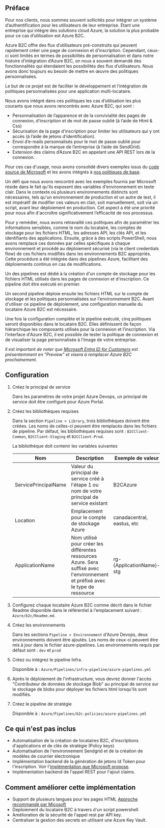 ## Préface
Pour nos clients, nous sommes souvent sollicités pour intégrer un système d’authentification pour les utilisateurs de leur entreprise. Étant une entreprise qui intègre des solutions cloud Azure, la solution la plus probable pour ce cas d’utilisation est Azure B2C.

Azure B2C offre des flux d’utilisateurs pré-construits qui peuvent rapidement créer une page de connexion et d’inscription. Cependant, ceux-ci sont limités en termes de possibilités de personnalisation et dans notre histoire d’intégration d’Azure B2C, on nous a souvent demandé des fonctionnalités qui étendaient les possibilités des flux d’utilisateurs. Nous avons donc toujours eu besoin de mettre en œuvre des politiques personnalisées.

Le but de ce projet est de faciliter le développement et l’intégration de politiques personnalisées pour une application multi-locataire.

Nous avons intégré dans ces politiques les cas d’utilisation les plus courants que nous avons rencontrés avec Azure B2C, qui sont :

- Personnalisation de l’apparence et de la convivialité des pages de connexion, d’inscription et de mot de passe oublié (à l’aide de Html & Css)
- Sécurisation de la page d’inscription pour limiter les utilisateurs qui y ont accès (à l’aide de jetons d’identification).
- Envoi d’e-mails personnalisés pour le mot de passe oublié pour correspondre à la marque de l’entreprise (à l’aide de SendGrid).
- Extension des claims d’Azure B2C en appelant une API REST lors de la connexion.

Pour ces cas d'usage, nous avons consolidé divers exemples issus du [code source de Microsoft](https://github.com/azure-ad-b2c/samples) et les avons intégrés à [nos politiques de base](https://github.com/NexusInnovation/nexlab.b2c/tree/master/Azure/b2c).

Un défi que nous avons rencontré avec les exemples fournis par Microsoft réside dans le fait qu'ils exposent des variables d'environnement en texte clair. Dans le contexte où plusieurs environnements distincts sont nécessaires, tels qu'un environnement de production et un autre de test, il est impératif de modifier ces valeurs en clair, soit manuellement, soit via un script, avant leur déploiement en production. Cet aspect a été une priorité pour nous afin d'accroître significativement l’efficacité de nos processus.

Pour y remédier, nous avons retravaillé ces politiques afin de paramétrer les informations sensibles, comme le nom du locataire, les comptes de stockage pour les fichiers HTML, les adresses API, les clés API, et les identifiants des applications. Ensuite, grâce à des scripts PowerShell, nous avons remplacé ces données par celles spécifiques à chaque environnement et procédé au déploiement sécurisé (via le client credentials flow) de ces fichiers modifiés dans les environnements B2C appropriés. Cette procédure a été intégrée dans des pipelines Azure, facilitant des déploiements continus en cas de modifications.

Un des pipelines est dédié à la création d'un compte de stockage pour les fichiers HTML utilisés dans les pages de connexion et d'inscription. Ce pipeline doit être exécuté en premier.

Un second pipeline déploie ensuite les fichiers HTML sur le compte de stockage et les politiques personnalisées sur l'environnement B2C. Avant d'utiliser ce pipeline de déploiement, une configuration manuelle du locataire Azure B2C est nécessaire.

Une fois la configuration complète et le pipeline exécuté, cinq politiques seront disponibles dans le locataire B2C. Elles définissent de façon hiérarchique les composants utilisés pour la connexion et l’inscription. Via l’interface d'Azure B2C, il est possible de tester la politique de connexion et de visualiser la page personnalisée à l’image de votre entreprise.

*Il est important de noter que [Microsoft Entra ID for Customers](https://learn.microsoft.com/en-us/entra/external-id/customers/overview-customers-ciam) est présentemment en "Preview" et visera à remplacer Azure B2C prochainement.*

## Configuration 
1. Créez le principal de service
    
    Dans les paramètres de votre projet Azure Devops, un principal de service doit être configuré pour Azure Portal.
1. Créez les bibliothèques requises
    
    Dans la section `Pipeline > Library`, trois bibliothèques doivent être créées. Les noms de celles-ci peuvent être remplacés dans les fichiers de pipeline.
    Par défaut, les bibliothèques requises sont : `B2CClient-Common`, `B2CClient-Staging` et `B2CClient-Prod`.

    La bibliothèque doit contenir les variables suivantes
    
    | Nom | Description | Exemple de valeur |
    | ----- | -----| -------|
    | ServicePrincipalName | Valeur du principal de service créé à l'étape 1 ou nom de votre principal de service existant | B2CAzure
    | Location | Emplacement pour le compte de stockage Azure | canadacentral, eastus, etc
    | ApplicationName | Nom utilisé pour créer les différentes ressources Azure. Sera suffixé avec l'environnement et préfixé avec le type de ressource | rg-{ApplicationName}-stg

1. Configurez chaque locataire Azure B2C comme décrit dans le fichier Readme disponible dans le référentiel à l'emplacement suivant : `Azure/b2c/Readme.md`.
1. Créez les environnements

    Dans les sections `Pipeline > Environnement` d'Azure Devops, deux environnements doivent être ajoutés. Les noms de ceux-ci peuvent être mis à jour dans le fichier azure-pipelines.
    Les environnements requis par défaut sont : `dev` et `prod`

1. Créez ou intégrez le pipeline Infra.
   
   Disponible à :  `Azure/Pipelines/infra-pipeline/azure-pipelines.yml`
1. Après le déploiement de l'infrastructure, vous devrez donner l'accès "Contributeur de données de stockage Blob" au principal de service sur le stockage de blobs pour déployer les fichiers html lorsqu'ils sont modifiés.

1. Créez le pipeline de stratégie 
   
   Disponible à :  `Azure/Pipelines/b2c-policies/azure-pipelines.yml`

## Ce qui n'est pas inclus
- Automatisation de la création de locataires B2C, d'inscriptions d'applications et de clés de stratégie (Policy keys)
- Automatisation de l'environnement Sendgrid et de la création de modèles de courrier électronique
- Implémentation backend de la génération de jetons Id Token pour l'inscription. Voir l'[implémentation que Microsoft propose](https://github.com/azure-ad-b2c/id-token-builder).
- Implémentation backend de l'appel REST pour l'ajout claims.

## Comment améliorer cette implémentation
- Support de plusieurs langues pour les pages HTML [Approche recommandé par Micosoft](https://learn.microsoft.com/en-us/azure/active-directory-b2c/customize-ui-with-html?pivots=b2c-user-flow#multi-template-approach)
- Deploiement du locataire B2C à travers d'un script powershell. 
- Amélioration de la sécurité de l'appel rest par API key.
- Centraliser la gestion des secrets en utilisant une Azure Key Vault.

